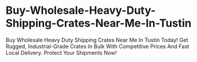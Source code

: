 # Buy-Wholesale-Heavy-Duty-Shipping-Crates-Near-Me-In-Tustin
Buy Wholesale Heavy Duty Shipping Crates Near Me In Tustin Today! Get Rugged, Industrial-Grade Crates In Bulk With Competitive Prices And Fast Local Delivery. Protect Your Shipments Now!

